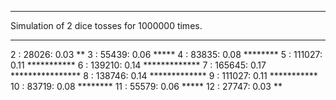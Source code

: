 ***
Simulation of 2 dice tosses for 1000000 times.
***

2 : 28026: 0.03 **
3 : 55439: 0.06 *****
4 : 83835: 0.08 ********
5 : 111027: 0.11 ***********
6 : 139210: 0.14 *************
7 : 165645: 0.17 ****************
8 : 138746: 0.14 *************
9 : 111027: 0.11 ***********
10 : 83719: 0.08 ********
11 : 55579: 0.06 *****
12 : 27747: 0.03 **